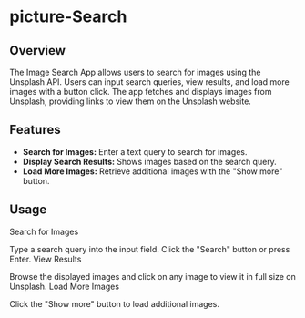# picture-Search
## Overview

The Image Search App allows users to search for images using the Unsplash API. Users can input search queries, view results, and load more images with a button click. The app fetches and displays images from Unsplash, providing links to view them on the Unsplash website.

## Features

- **Search for Images:** Enter a text query to search for images.
- **Display Search Results:** Shows images based on the search query.
- **Load More Images:** Retrieve additional images with the "Show more" button.



## Usage
Search for Images

Type a search query into the input field.
Click the "Search" button or press Enter.
View Results

Browse the displayed images and click on any image to view it in full size on Unsplash.
Load More Images

Click the "Show more" button to load additional images.

